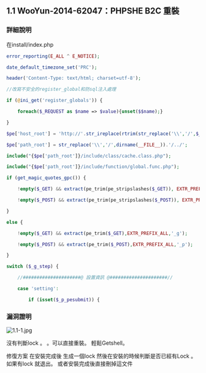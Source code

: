 ## 1.1 WooYun-2014-62047：PHPSHE B2C 重裝


### 詳細說明
在install/index.php

```php
error_reporting(E_ALL ^ E_NOTICE);

date_default_timezone_set('PRC');

header('Content-Type: text/html; charset=utf-8');

//改寫不安全的register_global和防sql注入處理

if (@ini_get('register_globals')) {

    foreach($_REQUEST as $name => $value){unset($$name);}

}

$pe['host_root'] = 'http://'.str_ireplace(rtrim(str_replace('\\','/',$_SERVER['DOCUMENT_ROOT']), '/'), $_SERVER['HTTP_HOST'], str_replace('\\', '/', dirname(__FILE__))).'/../';

$pe['path_root'] = str_replace('\\','/',dirname(__FILE__)).'/../';

include("{$pe['path_root']}/include/class/cache.class.php");

include("{$pe['path_root']}/include/function/global.func.php");

if (get_magic_quotes_gpc()) {

    !empty($_GET) && extract(pe_trim(pe_stripslashes($_GET)), EXTR_PREFIX_ALL, '_g');

    !empty($_POST) && extract(pe_trim(pe_stripslashes($_POST)), EXTR_PREFIX_ALL, '_p');

}

else {

    !empty($_GET) && extract(pe_trim($_GET),EXTR_PREFIX_ALL,'_g');

    !empty($_POST) && extract(pe_trim($_POST),EXTR_PREFIX_ALL,'_p');

}

switch ($_g_step) {

    //#####################@ 設置資訊 @#####################//

    case 'setting':

        if (isset($_p_pesubmit)) {
```

### 漏洞證明
![1.1-1.jpg](https://raw.githubusercontent.com/dyeat/PDF/master/%E8%AB%96PHP%E5%B8%B8%E8%A6%8B%E7%9A%84%E6%BC%8F%E6%B4%9E/images/1/1.1/1.1-1.jpg)

沒有判斷lock 。 。可以直接重裝。
輕鬆Getshell。

修復方案
在安裝完成後 生成一個lock
然後在安裝的時候判斷是否已經有Lock 。
如果有lock 就退出。
或者安裝完成後直接刪掉這文件

